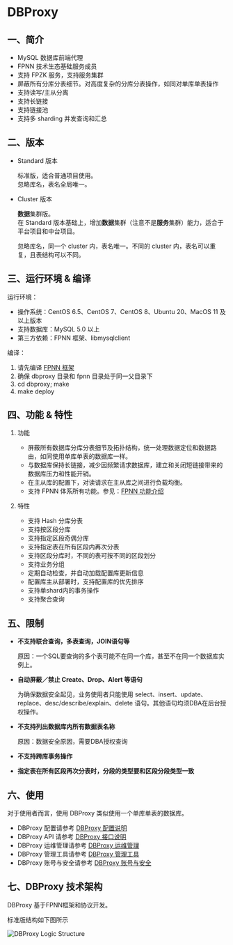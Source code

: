 # DBProxy

## 一、简介

+ MySQL 数据库前端代理
+ FPNN 技术生态基础服务成员
+ 支持 FPZK 服务，支持服务集群
+ 屏蔽所有分库分表细节。对高度复杂的分库分表操作，如同对单库单表操作
+ 支持读写/主从分离
+ 支持长链接
+ 支持链接池
+ 支持多 sharding 并发查询和汇总


## 二、版本

+ Standard 版本

	标准版，适合普通项目使用。  
	忽略库名，表名全局唯一。


+ Cluster 版本

	**数据**集群版。  
	在 Standard 版本基础上，增加**数据**集群（注意不是**服务**集群）能力，适合于平台项目和中台项目。

	忽略库名，同一个 cluster 内，表名唯一。不同的 cluster 内，表名可以重复，且表结构可以不同。


## 三、运行环境 & 编译

运行环境：

+ 操作系统：CentOS 6.5、CentOS 7、CentOS 8、Ubuntu 20、MacOS 11 及以上版本
+ 支持数据库：MySQL 5.0 以上
+ 第三方依赖：FPNN 框架、libmysqlclient

编译：

1. 请先编译 [FPNN 框架](https://github.com/highras/fpnn)
1. 确保 dbproxy 目录和 fpnn 目录处于同一父目录下
1. cd dbproxy; make
1. make deploy


## 四、功能 & 特性

1. 功能

	+ 屏蔽所有数据库分库分表细节及拓扑结构，统一处理数据定位和数据路由，如同使用单库单表的数据库一样。
	+ 与数据库保持长链接，减少因频繁请求数据库，建立和关闭短链接带来的数据库压力和性能开销。
	+ 在主从库的配置下，对读请求在主从库之间进行负载均衡。
	+ 支持 FPNN 体系所有功能。参见：[FPNN 功能介绍](https://github.com/highras/fpnn/blob/master/doc/zh-cn/fpnn-introduction.md)

1. 特性

	+ 支持 Hash 分库分表
	+ 支持按区段分库
	+ 支持指定区段奇偶分库
	+ 支持指定表在所有区段内再次分表
	+ 支持区段分库时，不同的表可按不同的区段划分
	+ 支持业务分组
	+ 定期自动检查，并自动加载配置库更新信息
	+ 配置库主从部署时，支持配置库的优先排序
	+ 支持单shard内的事务操作
	+ 支持聚合查询

## 五、限制

+ **不支持联合查询，多表查询，JOIN语句等**

	原因：一个SQL要查询的多个表可能不在同一个库，甚至不在同一个数据库实例上。

+ **自动屏蔽／禁止 Create、Drop、Alert 等语句**

	为确保数据安全起见，业务使用者只能使用 select、insert、update、replace、desc/describe/explain、delete 语句。其他语句均须DBA在后台授权操作。

+ **不支持列出数据库内所有数据表名称**

	原因：数据安全原因，需要DBA授权查询

+ **不支持跨库事务操作**
+ **指定表在所有区段再次分表时，分段的类型要和区段分段类型一致**


## 六、使用

对于使用者而言，使用 DBProxy 类似使用一个单库单表的数据库。

+ DBProxy 配置请参考 [DBProxy 配置说明](doc/zh-cn/DBProxy-Configurations.md)
+ DBProxy API 请参考 [DBProxy 接口说明](doc/zh-cn/DBProxy-API.md)
+ DBProxy 运维管理请参考 [DBProxy 运维管理](doc/zh-cn/DBProxy-Operations.md)
+ DBProxy 管理工具请参考 [DBProxy 管理工具](doc/zh-cn/DBProxy-Tools.md)
+ DBProxy 账号与安全请参考 [DBProxy 账号与安全](doc/zh-cn/DBProxy-Accounts-Security.md)


## 七、DBProxy 技术架构

DBProxy 基于FPNN框架和协议开发。

标准版结构如下图所示

![DBProxy Logic Structure](doc/architecture.png)